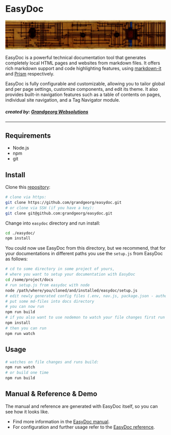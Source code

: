 # EasyDoc

![EasyDoc](manual/img/easydoc-banner.png)

EasyDoc is a powerful technical documentation tool that generates completely local HTML pages and websites from markdown files. It offers rich markdown support and code highlighting features, using [markdown-it](https://github.com/markdown-it/markdown-it) and [Prism](https://prismjs.com/) respectively.

EasyDoc is fully configurable and customizable, allowing you to tailor global and per page settings, customize components, and edit its theme. It also provides built-in navigation features such as a table of contents on pages, individual site navigation, and a Tag Navigator module.

##### _created by:_ [Grandgeorg Websolutions](https://grandgeorg.de)
---

## Requirements

- Node.js
- npm
- git

## Install

Clone this [repository](https://github.com/grandgeorg/easydoc):

```bash
# clone via https:
git clone https://github.com/grandgeorg/easydoc.git
# or clone via SSH (if you have a key):
git clone git@github.com:grandgeorg/easydoc.git
```

Change into `easydoc` directory and run install:

```bash
cd ./easydoc/
npm install
```

You could now use EasyDoc from this directory, but we recommend, that for your documentations in different paths you use the ```setup.js``` from EasyDoc as follows:

```bash
# cd to some directory in some project of yours, 
# where you want to setup your documentation with EasyDoc
cd /some/project/docs
# run setup.js from easydoc with node
node /path/where/you/cloned/and/installed/easydoc/setup.js
# edit newly generated config files (.env, nav.js, package.json - author, description, keywords)
# put some md-files into docs directory
# you can now run
npm run build
# if you also want to use nodemon to watch your file changes first run
npm install
# then you can run
npm run watch
```

## Usage

```bash
# watches on file changes and runs build:
npm run watch
# or build one time
npm run build
```

## Manual & Reference & Demo

The manual and reference are generated with EasyDoc itself, so you can see how it looks like.

- Find more information in the [EasyDoc manual](https://grandgeorg.github.io/easydoc/).  
- For configuration and further usage refer to the [EasyDoc reference](https://grandgeorg.github.io/easydoc/easydoc-reference.html).